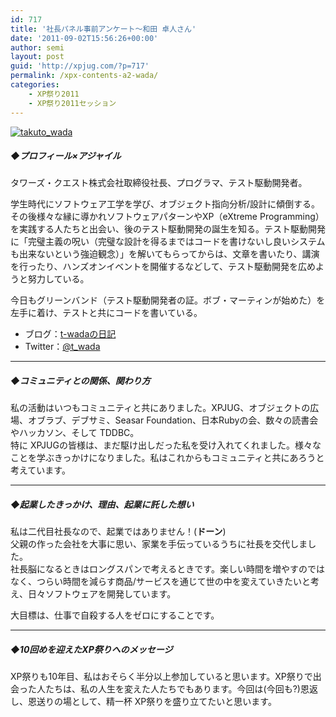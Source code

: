```yaml
---
id: 717
title: '社長パネル事前アンケート～和田 卓人さん'
date: '2011-09-02T15:56:26+00:00'
author: semi
layout: post
guid: 'http://xpjug.com/?p=717'
permalink: /xpx-contents-a2-wada/
categories:
    - XP祭り2011
    - XP祭り2011セッション
---
```


[![](http://xpjug.com/wp-content/uploads/2011/09/takuto_wada.gif "takuto_wada")](http://xpjug.com/wp-content/uploads/2011/09/takuto_wada.gif)

##### ◆プロフィール×アジャイル

タワーズ・クエスト株式会社取締役社長、プログラマ、テスト駆動開発者。

学生時代にソフトウェア工学を学び、オブジェクト指向分析/設計に傾倒する。その後様々な縁に導かれソフトウェアパターンやXP（eXtreme Programming）を実践する人たちと出会い、後のテスト駆動開発の誕生を知る。テスト駆動開発に「完璧主義の呪い（完璧な設計を得るまではコードを書けないし良いシステムも出来ないという強迫観念）」を解いてもらってからは、文章を書いたり、講演を行ったり、ハンズオンイベントを開催するなどして、テスト駆動開発を広めようと努力している。

今日もグリーンバンド（テスト駆動開発者の証。ボブ・マーティンが始めた）を左手に着け、テストと共にコードを書いている。

- ブログ：[t-wadaの日記](http://d.hatena.ne.jp/t-wada)
- Twitter：[@t\_wada](http://twitter.com/#!/t_wada)

---

##### ◆コミュニティとの関係、関わり方

私の活動はいつもコミュニティと共にありました。XPJUG、オブジェクトの広場、オブラブ、デブサミ、Seasar Foundation、日本Rubyの会、数々の読書会やハッカソン、そして TDDBC。  
特に XPJUGの皆様は、まだ駆け出しだった私を受け入れてくれました。様々なことを学ぶきっかけになりました。私はこれからもコミュニティと共にあろうと考えています。

---

##### ◆起業したきっかけ、理由、起業に託した想い

私は二代目社長なので、起業ではありません！(**ドーン**)  
父親の作った会社を大事に思い、家業を手伝っているうちに社長を交代しました。  
社長脳になるときはロングスパンで考えるときです。楽しい時間を増やすのではなく、つらい時間を減らす商品/サービスを通じて世の中を変えていきたいと考え、日々ソフトウェアを開発しています。

大目標は、仕事で自殺する人をゼロにすることです。

---

##### ◆10回めを迎えたXP祭りへのメッセージ

XP祭りも10年目、私はおそらく半分以上参加していると思います。XP祭りで出会った人たちは、私の人生を変えた人たちでもあります。今回は(今回も?)恩返し、恩送りの場として、精一杯 XP祭りを盛り立てたいと思います。